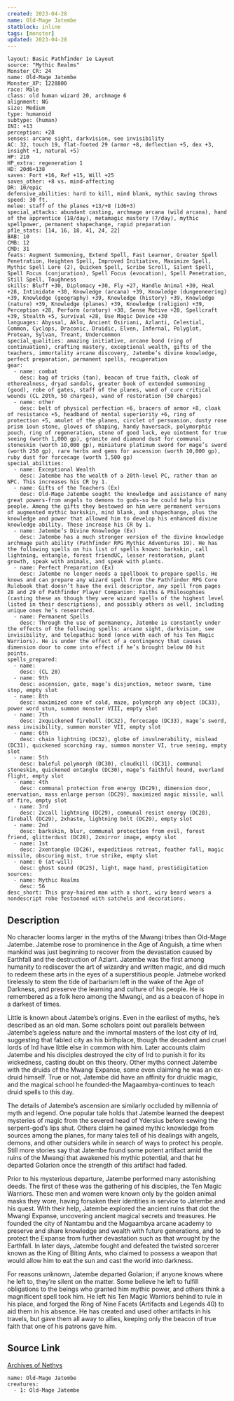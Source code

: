 ```yaml
---
created: 2023-04-28
name: Old-Mage Jatembe
statblock: inline
tags: [monster]
updated: 2023-04-28
---
```

```statblock
layout: Basic Pathfinder 1e Layout
source: "Mythic Realms"
Monster_CR: 24
name: Old-Mage Jatembe
Monster_XP: 1228800
race: Male
class: old human wizard 20, archmage 6
alignment: NG
size: Medium
type: humanoid
subtype: (human)
INI: +13
perception: +28
senses: arcane sight, darkvision, see invisibility
AC: 32, touch 19, flat-footed 29 (armor +8, deflection +5, dex +3, insight +1, natural +5)
HP: 210
HP_extra: regeneration 1
HD: 20d6+138
saves: Fort +16, Ref +15, Will +25
saves_other: +8 vs. mind-affecting
DR: 10/epic
defensive_abilities: hard to kill, mind blank, mythic saving throws
speed: 30 ft.
melee: staff of the planes +13/+8 (1d6+3)
special_attacks: abundant casting, archmage arcana (wild arcana), hand of the apprentice (18/day), metamagic mastery (7/day), mythic spellpower, permanent shapechange, rapid preparation
pf1e_stats: [14, 16, 18, 41, 24, 22]
BAB: 10
CMB: 12
CMD: 31
feats: Augment Summoning, Extend Spell, Fast Learner, Greater Spell Penetration, Heighten Spell, Improved Initiative, Maximize Spell, Mythic Spell Lore (2), Quicken Spell, Scribe Scroll, Silent Spell, Spell Focus (conjuration), Spell Focus (evocation), Spell Penetration, Still Spell, Toughness
skills: Bluff +30, Diplomacy +30, Fly +27, Handle Animal +30, Heal +28, Intimidate +30, Knowledge (arcana) +39, Knowledge (dungeoneering) +39, Knowledge (geography) +39, Knowledge (history) +39, Knowledge (nature) +39, Knowledge (planes) +39, Knowledge (religion) +39, Perception +28, Perform (oratory) +30, Sense Motive +28, Spellcraft +39, Stealth +5, Survival +28, Use Magic Device +30
languages: Abyssal, Aklo, Ancient Osiriani, Azlanti, Celestial, Common, Cyclops, Draconic, Druidic, Elven, Infernal, Polyglot, Protean, Sylvan, Treant, Undercommon
special_qualities: amazing initiative, arcane bond (ring of continuation), crafting mastery, exceptional wealth, gifts of the teachers, immortality arcane discovery, Jatembe’s divine knowledge, perfect preparation, permanent spells, recuperation
gear:
  - name: combat
    desc: bag of tricks (tan), beacon of true faith, cloak of etherealness, dryad sandals, greater book of extended summoning (good), robe of gates, staff of the planes, wand of cure critical wounds (CL 20th, 50 charges), wand of restoration (50 charges)
  - name: other
    desc: belt of physical perfection +6, bracers of armor +8, cloak of resistance +5, headband of mental superiority +6, ring of protection +5, amulet of the planes, circlet of persuasion, dusty rose prism ioun stone, gloves of shaping, handy haversack, polymorphic pouch, ring of regeneration, stone of good luck, eye ointment for true seeing (worth 1,000 gp), granite and diamond dust for communal stoneskin (worth 10,000 gp), miniature platinum sword for mage’s sword (worth 250 gp), rare herbs and gems for ascension (worth 10,000 gp), ruby dust for forcecage (worth 1,500 gp)
special_abilities:
  - name: Exceptional Wealth
    desc: Jatembe has the wealth of a 20th-level PC, rather than an NPC. This increases his CR by 1.
  - name: Gifts of the Teachers (Ex)
    desc: Old-Mage Jatembe sought the knowledge and assistance of many great powers-from angels to demons to gods-so he could help his people. Among the gifts they bestowed on him were permanent versions of augmented mythic barkskin, mind blank, and shapechange, plus the knowledge and power that allowed him to develop his enhanced divine knowledge ability. These increase his CR by 1.
  - name: Jatembe’s Divine Knowledge (Ex)
    desc: Jatembe has a much stronger version of the divine knowledge archmage path ability (Pathfinder RPG Mythic Adventures 19). He has the following spells on his list of spells known: barkskin, call lightning, entangle, forest friendUC, lesser restoration, plant growth, speak with animals, and speak with plants.
  - name: Perfect Preparation (Ex)
    desc: Jatembe no longer needs a spellbook to prepare spells. He knows and can prepare any wizard spell from the Pathfinder RPG Core Rulebook that doesn’t have the evil descriptor, any spell from pages 28 and 29 of Pathfinder Player Companion: Faiths & Philosophies (casting these as though they were wizard spells of the highest level listed in their descriptions), and possibly others as well, including unique ones he’s researched.
  - name: Permanent Spells
    desc: Through the use of permanency, Jatembe is constantly under the effects of the following spells: arcane sight, darkvision, see invisibility, and telepathic bond (once with each of his Ten Magic Warriors). He is under the effect of a contingency that causes dimension door to come into effect if he’s brought below 80 hit points.
spells_prepared:
  - name:
    desc: (CL 20)
  - name: 9th
    desc: ascension, gate, mage’s disjunction, meteor swarm, time stop, empty slot
  - name: 8th
    desc: maximized cone of cold, maze, polymorph any object (DC33), power word stun, summon monster VIII, empty slot
  - name: 7th
    desc: 2xquickened fireball (DC32), forcecage (DC33), mage’s sword, mass invisibility, summon monster VII, empty slot
  - name: 6th
    desc: chain lightning (DC32), globe of invulnerability, mislead (DC31), quickened scorching ray, summon monster VI, true seeing, empty slot
  - name: 5th
    desc: baleful polymorph (DC30), cloudkill (DC31), communal stoneskin, quickened entangle (DC30), mage’s faithful hound, overland flight, empty slot
  - name: 4th
    desc: communal protection from energy (DC29), dimension door, enervation, mass enlarge person (DC29), maximized magic missile, wall of fire, empty slot
  - name: 3rd
    desc: 2xcall lightning (DC29), communal resist energy (DC28), fireball (DC29), 2xhaste, lightning bolt (DC29), empty slot
  - name: 2nd
    desc: barkskin, blur, communal protection from evil, forest friend, glitterdust (DC28), 2xmirror image, empty slot
  - name: 1st
    desc: 2xentangle (DC26), expeditious retreat, feather fall, magic missile, obscuring mist, true strike, empty slot
  - name: 0 (at-will)
    desc: ghost sound (DC25), light, mage hand, prestidigitation
sources:
  - name: Mythic Realms
    desc: 56
desc_short: This gray-haired man with a short, wiry beard wears a nondescript robe festooned with satchels and decorations.
```
## Description
No character looms larger in the myths of the Mwangi tribes than Old-Mage Jatembe. Jatembe rose to prominence in the Age of Anguish, a time when mankind was just beginning to recover from the devastation caused by Earthfall and the destruction of Azlant. Jatembe was the first among humanity to rediscover the art of wizardry and written magic, and did much to redeem these arts in the eyes of a superstitious people. Jatmebe worked tirelessly to stem the tide of barbarism left in the wake of the Age of Darkness, and preserve the learning and culture of his people. He is remembered as a folk hero among the Mwangi, and as a beacon of hope in a darkest of times.

Little is known about Jatembe’s origins. Even in the earliest of myths, he’s described as an old man. Some scholars point out parallels between Jatembe’s ageless nature and the immortal masters of the lost city of Ird, suggesting that fabled city as his birthplace, though the decadent and cruel lords of Ird have little else in common with him. Later accounts claim Jatembe and his disciples destroyed the city of Ird to punish it for its wickedness, casting doubt on this theory. Other myths connect Jatembe with the druids of the Mwangi Expanse, some even claiming he was an ex-druid himself. True or not, Jatembe did have an affinity for druidic magic, and the magical school he founded-the Magaambya-continues to teach druid spells to this day.

The details of Jatembe’s ascension are similarly occluded by millennia of myth and legend. One popular tale holds that Jatembe learned the deepest mysteries of magic from the severed head of Ydersius before sewing the serpent-god’s lips shut. Others claim he gained mythic knowledge from sources among the planes, for many tales tell of his dealings with angels, demons, and other outsiders while in search of ways to protect his people. Still more stories say that Jatembe found some potent artifact amid the ruins of the Mwangi that awakened his mythic potential, and that he departed Golarion once the strength of this artifact had faded.

Prior to his mysterious departure, Jatembe performed many astonishing deeds. The first of these was the gathering of his disciples, the Ten Magic Warriors. These men and women were known only by the golden animal masks they wore, having forsaken their identities in service to Jatembe and his quest. With their help, Jatembe explored the ancient ruins that dot the Mwangi Expanse, uncovering ancient magical secrets and treasures. He founded the city of Nantambu and the Magaambya arcane academy to preserve and share knowledge and wealth with future generations, and to protect the Expanse from further devastation such as that wrought by the Earthfall. In later days, Jatembe fought and defeated the twisted sorcerer known as the King of Biting Ants, who claimed to possess a weapon that would allow him to eat the sun and cast the world into darkness.

For reasons unknown, Jatembe departed Golarion; if anyone knows where he left to, they’re silent on the matter. Some believe he left to fulfill obligations to the beings who granted him mythic power, and others think a magnificent spell took him. He left his Ten Magic Warriors behind to rule in his place, and forged the Ring of Nine Facets (Artifacts and Legends 40) to aid them in his absence. He has created and used other artifacts in his travels, but gave them all away to allies, keeping only the beacon of true faith that one of his patrons gave him.
## Source Link
[Archives of Nethys](https://aonprd.com/MythicMonsterDisplay.aspx?ItemName=Old-Mage%20Jatembe)
```encounter-table
name: Old-Mage Jatembe
creatures:
  - 1: Old-Mage Jatembe
```
